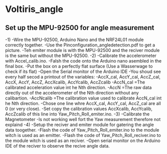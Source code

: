 # Voltiris_angle

## Set up the MPU-92500 for angle measurement
-1)
  -Wire the MPU-92500, Arduino Nano and the NRF24L01 module correctly together.
    -Use the Pinconfiguration_angledetection.pdf to get a picture.
    -Teh emiter module is with the MPU-92500 and the reciver module is the same but without the MPU-92500.
-2)
  -Calibrate the accelerometer with Accel_calib.ino.
    -Falsh the code onto the Arduino nano asembled in the final box.
    -Put the box on a perfectly flat surface (Use a Wasserwage to check if its flat)
    -Open the Serial monitor of the Arduino IDE
    -You shoud see every half secod a printout of the variables:
    -AccX_cal, AccY_cal, AccZ_cal, AccX, AccY, AccZ,   AccXcalib, AccYcalib, AccZcalib
    -AccN_cal  =The calibrated acceleration value int he Nth direction.
    -AccN      =The raw data directly out of the accelerometer of the Nth direction without any calibartion.
    -AccNcalib =The calibration value used to calibrate AccN_cal int he Nth direction.
    -Chose one line whre AccX_cal, AccY_cal, AccZ_cal are all 0 (or very close).
    -Set copy the calibration values AccXcalib, AccYcalib, AccZcalib of this line into Yaw_Pitch_Roll_emiter.ino.
-3)
  -Calibrate the Magnetometer
    -Is not working well fort the Yaw measurement therefore not explaind
-4)
  -Setup the reciver and emiter module for gatering the angle data toogether.
    -Flash the code of Yaw_Pitch_Roll_emiter.ino to the module witch is used as an emitter.
    -Flash the code of Yaw_Pitch_Roll_reciver.ino to the module witch is used as an reciver.
    -Open serial monitor on the Arduino IDE of the reciver to observe the recive angle data. 
  
